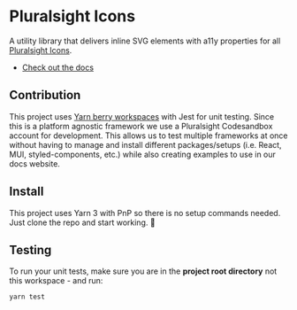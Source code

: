 # Pluralsight Icons

A utility library that delivers inline SVG elements with a11y properties for all [Pluralsight Icons](https://www.figma.com/file/HVFUT0XlrkfsTMde6PMWLITj/PSDS---Icons?node-id=1177%3A43).

- [Check out the docs](https://design.pluralsight.com/docs/development/packages/icons/intro)

## Contribution

This project uses [Yarn berry workspaces](https://yarnpkg.com/features/workspaces) with Jest for unit testing. Since this is a platform agnostic framework we use a Pluralsight Codesandbox account for development. This allows us to test multiple frameworks at once without having to manage and install different packages/setups (i.e. React, MUI, styled-components, etc.) while also creating examples to use in our docs website.

## Install

This project uses Yarn 3 with PnP so there is no setup commands needed. Just clone the repo and start working. :tada:

## Testing

To run your unit tests, make sure you are in the **project root directory** not this workspace - and run:

```bash
yarn test
```
